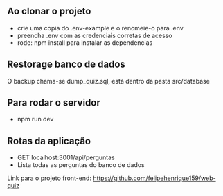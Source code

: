 ## Ao clonar o projeto

- crie uma copia do .env-example e o renomeie-o para .env
- preencha .env com as credenciais corretas de acesso
- rode: npm install para instalar as dependencias

## Restorage banco de dados

O backup chama-se dump_quiz.sql, está dentro da pasta src/database

## Para rodar o servidor

- npm run dev

## Rotas da aplicação

- GET localhost:3001/api/perguntas
- Lista todas as perguntas do banco de dados

Link para o projeto front-end: https://github.com/felipehenrique159/web-quiz
